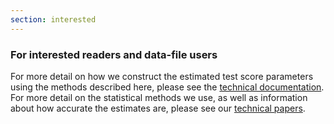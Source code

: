 ```yaml
---
section: interested
---
```

<h3>For interested readers and data-file users</h3>

For more detail on how we construct the estimated test score parameters using the methods described here, please see the <a href="/papers/SEDA_documentation_v30_DRAFT09212019.pdf" target="_blank">technical documentation</a>. For more detail on the statistical methods we use, as well as information about how accurate the estimates are, please see our <a href="/research/#technical">technical papers</a>. 

<br><br>
